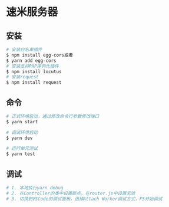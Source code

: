 # 速米服务器

## 安装
```bash
# 安装白名单插件
$ npm install egg-cors或者
$ yarn add egg-cors
# 安装支持PHP序列化插件
$ npm install locutus
# 安装request
$ npm install request
```

## 命令
```bash
# 正式环境启动，通过修改命令行参数修改端口
$ yarn start

# 调试环境启动
$ yarn dev

# 运行单元测试
$ yarn test
```

## 调试
```bash
# 1. 本地执行yarn debug
# 2. 在Controller的类中设置断点，在router.js中设置无效
# 3. 切换到VSCode的调试面板，选择Attach Worker调试方式，F5开始调试
```
